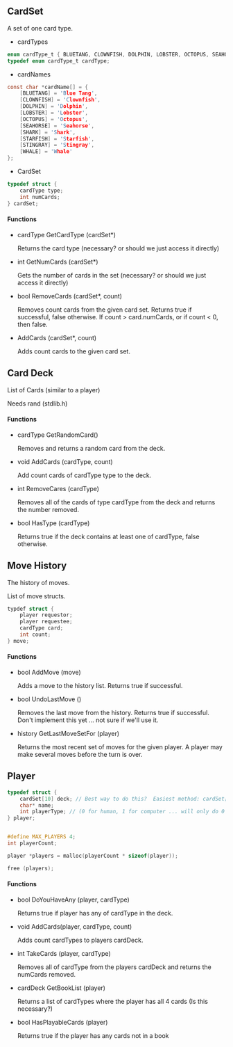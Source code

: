 ## CardSet

A set of one card type.

* cardTypes

````c
enum cardType_t { BLUETANG, CLOWNFISH, DOLPHIN, LOBSTER, OCTOPUS, SEAHORSE, SHARK, STARFISH, STINGRAY, WHALE, MAX_CARD_TYPES }
typedef enum cardType_t cardType;
````

* cardNames

````c
const char *cardName[] = {
	[BLUETANG] = 'Blue Tang',
	[CLOWNFISH] = 'Clownfish',
	[DOLPHIN] = 'Dolphin',
	[LOBSTER] = 'Lobster',
	[OCTOPUS] = 'Octopus',
	[SEAHORSE] = 'Seahorse',
	[SHARK] = 'Shark',
	[STARFISH] = 'Starfish',
	[STINGRAY] = 'Stingray',
	[WHALE] = 'Whale'
};
````

* CardSet

````c
typedef struct {
	cardType type;
	int numCards;
} cardSet;
````

#### Functions

* cardType GetCardType (cardSet*)

	Returns the card type (necessary? or should we just access it directly)

* int GetNumCards (cardSet*)

	Gets the number of cards in the set (necessary? or should we just access it directly)

* bool RemoveCards (cardSet*, count)

	Removes count cards from the given card set.  Returns true if successful, false otherwise.
	If count > card.numCards, or if count < 0, then false.

* AddCards (cardSet*, count)

	Adds count cards to the given card set.

## Card Deck

List of Cards (similar to a player)

Needs rand (stdlib.h)

#### Functions

* cardType GetRandomCard()

	Removes and returns a random card from the deck.

* void AddCards (cardType, count)

	Add count cards of cardType type to the deck.

* int RemoveCares (cardType)

	Removes all of the cards of type cardType from the deck and
	returns the number removed.

* bool HasType (cardType)

	Returns true if the deck contains at least one of cardType, false otherwise.


## Move History

The history of moves.

List of move structs.

````c
typdef struct {
	player requestor;
	player requestee;
	cardType card;
	int count;
} move;

````

#### Functions

* bool AddMove (move)

	Adds a move to the history list.  Returns true if successful.

* bool UndoLastMove ()

	Removes the last move from the history.  Returns true if successful.
	Don't implement this yet ... not sure if we'll use it.

* history GetLastMoveSetFor (player)

	Returns the most recent set of moves for the given player.
	A player may make several moves before the turn is over.

## Player

````c
typedef struct {
	cardSet[10] deck; // Best way to do this?  Easiest method: cardSet[10] deck;
	char* name;
	int playerType; // (0 for human, 1 for computer ... will only do 0's for now)	
} player;


#define MAX_PLAYERS 4;
int playerCount;

player *players = malloc(playerCount * sizeof(player));

free (players);

````

#### Functions

* bool DoYouHaveAny (player, cardType)

	Returns true if player has any of cardType in the deck.

* void AddCards(player, cardType, count)

	Adds count cardTypes to players cardDeck.

* int TakeCards (player, cardType)

	Removes all of cardType from the players cardDeck and returns the numCards removed.

* cardDeck GetBookList (player)

	Returns a list of cardTypes where the player has all 4 cards  (Is this necessary?)

* bool HasPlayableCards (player)

	Returns true if the player has any cards not in a book

